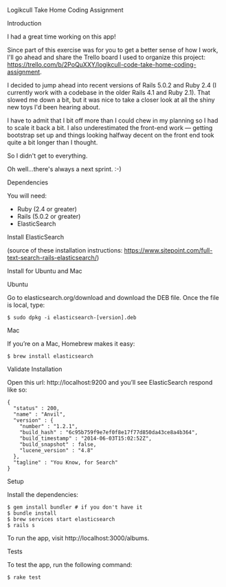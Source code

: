 Logikcull Take Home Coding Assignment

Introduction

I had a great time working on this app!

Since part of this exercise was for you to get a better sense of how I work, I'll go ahead and share the Trello board I used to organize this project: https://trello.com/b/2PoQuXXY/logikcull-code-take-home-coding-assignment.

I decided to jump ahead into recent versions of Rails 5.0.2 and Ruby 2.4 (I currently work with a codebase in the older Rails 4.1 and Ruby 2.1). That slowed me down a bit, but it was nice to take a closer look at all the shiny new toys I'd been hearing about.

I have to admit that I bit off more than I could chew in my planning so I had to scale it back a bit. I also underestimated the front-end work — getting bootstrap set up and things looking halfway decent on the front end took quite a bit longer than I thought.

So I didn't get to everything.

Oh well...there's always a next sprint. :-)

Dependencies

You will need:

- Ruby (2.4 or greater)
- Rails (5.0.2 or greater)
- ElasticSearch

Install ElasticSearch

(source of these installation instructions: https://www.sitepoint.com/full-text-search-rails-elasticsearch/)

Install for Ubuntu and Mac

Ubuntu

Go to elasticsearch.org/download and download the DEB file. Once the file is local, type:

    $ sudo dpkg -i elasticsearch-[version].deb

Mac

If you’re on a Mac, Homebrew makes it easy:

    $ brew install elasticsearch

Validate Installation

Open this url: http://localhost:9200 and you’ll see ElasticSearch respond like so:

    {
      "status" : 200,
      "name" : "Anvil",
      "version" : {
        "number" : "1.2.1",
        "build_hash" : "6c95b759f9e7ef0f8e17f77d850da43ce8a4b364",
        "build_timestamp" : "2014-06-03T15:02:52Z",
        "build_snapshot" : false,
        "lucene_version" : "4.8"
      },
      "tagline" : "You Know, for Search"
    }

Setup

Install the dependencies:

    $ gem install bundler # if you don't have it
    $ bundle install
    $ brew services start elasticsearch
    $ rails s

To run the app, visit http://localhost:3000/albums.

Tests

To test the app, run the following command:

    $ rake test


